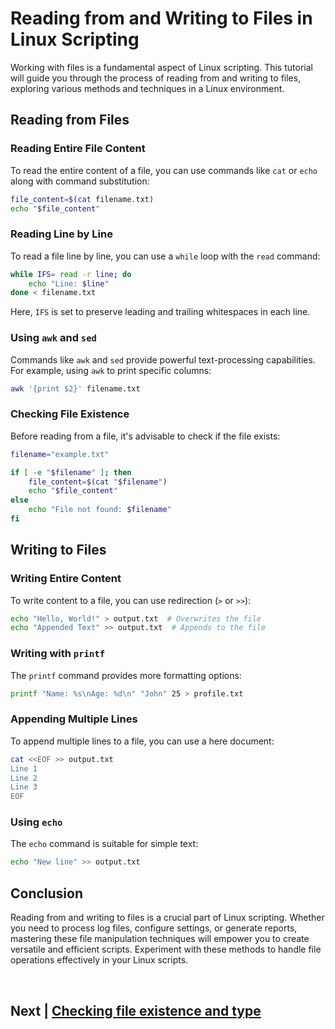 
# Reading from and Writing to Files in Linux Scripting

Working with files is a fundamental aspect of Linux scripting. This tutorial will guide you through the process of reading from and writing to files, exploring various methods and techniques in a Linux environment.

## Reading from Files

### Reading Entire File Content

To read the entire content of a file, you can use commands like `cat` or `echo` along with command substitution:

```bash
file_content=$(cat filename.txt)
echo "$file_content"
```

### Reading Line by Line

To read a file line by line, you can use a `while` loop with the `read` command:

```bash
while IFS= read -r line; do
    echo "Line: $line"
done < filename.txt
```

Here, `IFS` is set to preserve leading and trailing whitespaces in each line.

### Using `awk` and `sed`

Commands like `awk` and `sed` provide powerful text-processing capabilities. For example, using `awk` to print specific columns:

```bash
awk '{print $2}' filename.txt
```

### Checking File Existence

Before reading from a file, it's advisable to check if the file exists:

```bash
filename="example.txt"

if [ -e "$filename" ]; then
    file_content=$(cat "$filename")
    echo "$file_content"
else
    echo "File not found: $filename"
fi
```

## Writing to Files

### Writing Entire Content

To write content to a file, you can use redirection (`>` or `>>`):

```bash
echo "Hello, World!" > output.txt  # Overwrites the file
echo "Appended Text" >> output.txt  # Appends to the file
```

### Writing with `printf`

The `printf` command provides more formatting options:

```bash
printf "Name: %s\nAge: %d\n" "John" 25 > profile.txt
```

### Appending Multiple Lines

To append multiple lines to a file, you can use a here document:

```bash
cat <<EOF >> output.txt
Line 1
Line 2
Line 3
EOF
```

### Using `echo`

The `echo` command is suitable for simple text:

```bash
echo "New line" >> output.txt
```

## Conclusion

Reading from and writing to files is a crucial part of Linux scripting. Whether you need to process log files, configure settings, or generate reports, mastering these file manipulation techniques will empower you to create versatile and efficient scripts. Experiment with these methods to handle file operations effectively in your Linux scripts.


<br>

## Next | [Checking file existence and type](https://github.com/hegdepavankumar/bash-scripting-tutorial/blob/main/Tutorial-Files/08.File-Handling/02.Checking_file_existence_and_type.md)
